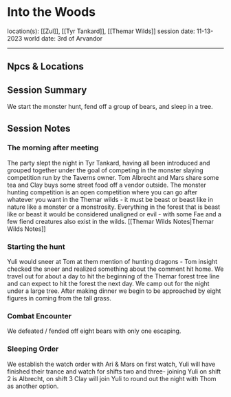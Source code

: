 # Into the Woods
location(s):  [[Zul]], [[Tyr Tankard]], [[Themar Wilds]]
session date: 11-13-2023
world date: 3rd of Arvandor

---------
## Npcs & Locations

## Session Summary
We start the monster hunt, fend off a group of bears, and sleep in a tree.

## Session Notes
### The morning after meeting
The party slept the night in Tyr Tankard, having all been introduced and grouped together under the goal of competing in the monster slaying competition run by the Taverns owner. Tom Albrecht and Mars share some tea and Clay buys some street food off a vendor outside.
The monster hunting competition is an open competition where you can go after whatever you want in the Themar wilds - it must be beast or beast like in nature like a monster or a monstrosity.
Everything in the forest that is beast like or beast it would be considered unaligned or evil - with some Fae and a few fiend creatures also exist in the wilds.
[[Themar Wilds Notes|Themar Wilds Notes]]
### Starting the hunt
Yuli would sneer at Tom at them mention of hunting dragons - Tom insight checked the sneer and realized something about the comment hit home. We travel out for about a day to hit the beginning of the Themar forest tree line and can expect to hit the forest the next day. We camp out for the night under a large tree. After making dinner we begin to be approached by eight figures in coming from the tall grass.
### Combat Encounter
We defeated / fended off eight bears with only one escaping. 
### Sleeping Order
We establish the watch order with Ari & Mars on first watch, Yuli will have finished their trance and watch for shifts two and three- joining Yuli on shift 2 is Albrecht, on shift 3 Clay will join Yuli to round out the night with Thom as another option.

